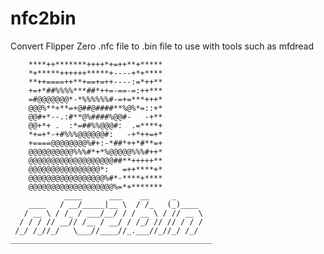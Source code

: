 # nfc2bin
Convert Flipper Zero .nfc file to .bin file to use with tools such as mfdread

        ****++*******++++*+=++**+*****
        *+*****++++++*****+----+*+****
        **++====++**+==+=++----:=*++**
        +=+*##%%%%***##*++=-==-=:++***
        =#@@@@@@@*-*%%%%%%#-=+=***+++*
        @@@%**+**=+@##@####**%@%*=::+*
        @@#+*--.:#**@%####%@@#-   -+**
        @@+*+ .  :*=##%%@@@#:  .=****+
        *+=+*-+#%%%@@@@@@#:   -+*++=+*
        +====@@@@@@@@%#+:-*##*++*#**=+
        @@@@@@@@@@%%%#*+*%@@@@@%%%#++*
        @@@@@@@@@@@@@@@@@@@##**+++++**
        @@@@@@@@@@@@@@@@*:   =++****+*
        @@@@@@@@@@@@@@@@@%#*-****+****
        @@@@@@@@@@@@@@@@@@@%=*+*******
                ____      ___    __     _
        ____   / __/_____|__ \  / /_   (_)____
       / __ \ / /_ / ___/__/ / / __ \ / // __ \
      / / / // __// /__ / __/ / /_/ // // / / /
     /_/ /_//_/   \___//____//_.___//_//_/ /_/
    _____________________________________________
